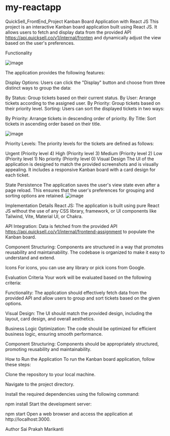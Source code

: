 # my-reactapp

QuickSell_FrontEnd_Project
Kanban Board Application with React JS
This project is an interactive Kanban board application built using React JS. It allows users to fetch and display data from the provided API https://api.quicksell.co/v1/internal/fronten and dynamically adjust the view based on the user's preferences.

Functionality

![image](https://github.com/prakash2709/my-reactapp/assets/96177649/23b1aadd-a01d-4bd2-a0f3-6e02702c604d)



The application provides the following features:

Display Options: Users can click the "Display" button and choose from three distinct ways to group the data:

By Status: Group tickets based on their current status.
By User: Arrange tickets according to the assigned user.
By Priority: Group tickets based on their priority level.
Sorting: Users can sort the displayed tickets in two ways:

By Priority: Arrange tickets in descending order of priority.
By Title: Sort tickets in ascending order based on their title.

![image](https://github.com/prakash2709/my-reactapp/assets/96177649/39c6e062-f46d-4b08-848a-10ef4558753e)

Priority Levels: The priority levels for the tickets are defined as follows:

Urgent (Priority level 4)
High (Priority level 3)
Medium (Priority level 2)
Low (Priority level 1)
No priority (Priority level 0)
Visual Design
The UI of the application is designed to match the provided screenshots and is visually appealing. It includes a responsive Kanban board with a card design for each ticket.

State Persistence
The application saves the user's view state even after a page reload. This ensures that the user's preferences for grouping and sorting options are retained.
![image](https://github.com/prakash2709/my-reactapp/assets/96177649/93e466ca-086d-4b43-9f83-7458f83cab33)


Implementation Details
React JS: The application is built using pure React JS without the use of any CSS library, framework, or UI components like Tailwind, Vite, Material UI, or Chakra.

API Integration: Data is fetched from the provided API https://api.quicksell.co/v1/internal/frontend-assignment to populate the Kanban board.

Component Structuring: Components are structured in a way that promotes reusability and maintainability. The codebase is organized to make it easy to understand and extend.

Icons
For icons, you can use any library or pick icons from Google.

Evaluation Criteria
Your work will be evaluated based on the following criteria:

Functionality: The application should effectively fetch data from the provided API and allow users to group and sort tickets based on the given options.

Visual Design: The UI should match the provided design, including the layout, card design, and overall aesthetics.

Business Logic Optimization: The code should be optimized for efficient business logic, ensuring smooth performance.

Component Structuring: Components should be appropriately structured, promoting reusability and maintainability.

How to Run the Application
To run the Kanban board application, follow these steps:

Clone the repository to your local machine.

Navigate to the project directory.

Install the required dependencies using the following command:

npm install
Start the development server:

npm start
Open a web browser and access the application at http://localhost:3000.

Author
Sai Prakah Marikanti
